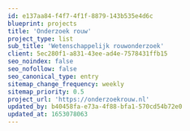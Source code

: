 ```yaml
---
id: e137aa84-f4f7-4f1f-8879-143b535e4d6c
blueprint: projects
title: 'Onderzoek rouw'
project_type: list
sub_title: 'Wetenschappelijk rouwonderzoek'
client: 5ec280f1-a831-43ee-ad4e-7578431ffb15
seo_noindex: false
seo_nofollow: false
seo_canonical_type: entry
sitemap_change_frequency: weekly
sitemap_priority: 0.5
project_url: 'https://onderzoekrouw.nl'
updated_by: b40458fa-e73a-4f88-bfa1-570cd54b72e0
updated_at: 1653078063
---
```

